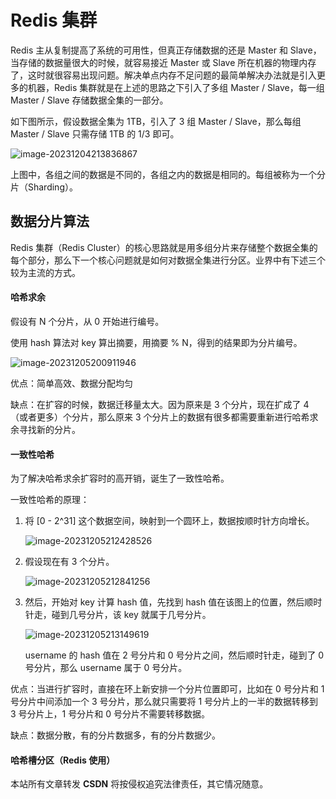 # Redis 集群

Redis 主从复制提高了系统的可用性，但真正存储数据的还是 Master 和 Slave，当存储的数据量很大的时候，就容易接近 Master 或 Slave 所在机器的物理内存了，这时就很容易出现问题。解决单点内存不足问题的最简单解决办法就是引入更多的机器，Redis 集群就是在上述的思路之下引入了多组 Master / Slave，每一组 Master / Slave 存储数据全集的一部分。

如下图所示，假设数据全集为 1TB，引入了 3 组 Master / Slave，那么每组 Master / Slave 只需存储 1TB 的 1/3 即可。

![image-20231204213836867](https://wyn-personal-picture.oss-cn-beijing.aliyuncs.com/img/image-20231204213836867.png)

上图中，各组之间的数据是不同的，各组之内的数据是相同的。每组被称为一个分片（Sharding）。

## 数据分片算法

Redis 集群（Redis Cluster）的核心思路就是用多组分片来存储整个数据全集的每个部分，那么下一个核心问题就是如何对数据全集进行分区。业界中有下述三个较为主流的方式。

#### 哈希求余

假设有 N 个分片，从 0 开始进行编号。

使用 hash 算法对 key 算出摘要，用摘要 % N，得到的结果即为分片编号。

![image-20231205200911946](https://wyn-personal-picture.oss-cn-beijing.aliyuncs.com/img/image-20231205200911946.png)

优点：简单高效、数据分配均匀

缺点：在扩容的时候，数据迁移量太大。因为原来是 3 个分片，现在扩成了 4（或者更多）个分片，那么原来 3 个分片上的数据有很多都需要重新进行哈希求余寻找新的分片。

#### 一致性哈希

为了解决哈希求余扩容时的高开销，诞生了一致性哈希。

一致性哈希的原理：

1. 将 [0 - 2^31] 这个数据空间，映射到一个圆环上，数据按顺时针方向增长。

   ![image-20231205212428526](https://wyn-personal-picture.oss-cn-beijing.aliyuncs.com/img/image-20231205212428526.png)

2. 假设现在有 3 个分片。

   ![image-20231205212841256](https://wyn-personal-picture.oss-cn-beijing.aliyuncs.com/img/image-20231205212841256.png)

3. 然后，开始对 key 计算 hash 值，先找到 hash 值在该图上的位置，然后顺时针走，碰到几号分片，该 key 就属于几号分片。

   ![image-20231205213149619](https://wyn-personal-picture.oss-cn-beijing.aliyuncs.com/img/image-20231205213149619.png)

   username 的 hash 值在 2 号分片和 0 号分片之间，然后顺时针走，碰到了 0 号分片，那么 username 属于 0 号分片。

优点：当进行扩容时，直接在环上新安排一个分片位置即可，比如在 0 号分片和 1 号分片中间添加一个 3 号分片，那么就只需要将 1 号分片上的一半的数据转移到 3 号分片上，1 号分片和 0 号分片不需要转移数据。

缺点：数据分散，有的分片数据多，有的分片数据少。

#### 哈希槽分区（Redis 使用）





<script src="https://giscus.app/client.js"
        data-repo="wynhelloworld/blog-comments"
        data-repo-id="R_kgDOKruZpg"
        data-category="Announcements"
        data-category-id="DIC_kwDOKruZps4Ca2L0"
        data-mapping="url"
        data-strict="0"
        data-reactions-enabled="1"
        data-emit-metadata="0"
        data-input-position="bottom"
        data-theme="preferred_color_scheme"
        data-lang="zh-CN"
        crossorigin="anonymous"
        async>
</script>

本站所有文章转发 **CSDN** 将按侵权追究法律责任，其它情况随意。